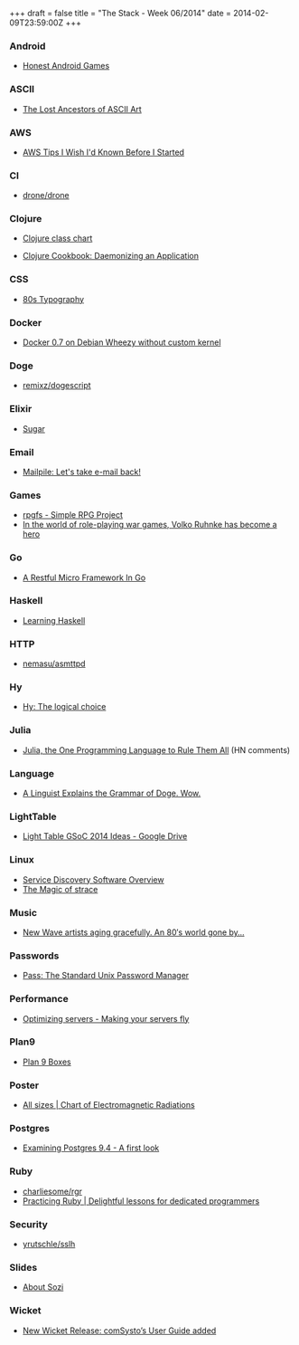 +++
draft = false
title = "The Stack - Week 06/2014"
date = 2014-02-09T23:59:00Z
+++



### Android

 - [Honest Android Games][Honestandroidgames]

[Honestandroidgames]: http://honestandroidgames.com/


### ASCII

 - [The Lost Ancestors of ASCII Art][Thelostancestorsofasciiart]

[Thelostancestorsofasciiart]: http://m.theatlantic.com/technology/archive/2014/01/the-lost-ancestors-of-ascii-art/283445/


### AWS

 - [AWS Tips I Wish I'd Known Before I Started][Awstipsiwishidknownbeforeistartednotesweblinks]

[Awstipsiwishidknownbeforeistartednotesweblinks]: http://wblinks.com/notes/aws-tips-i-wish-id-known-before-i-started/


### CI

 - [drone/drone][Dronedrone]

[Dronedrone]: https://github.com/drone/drone


### Clojure

 - [Clojure class chart][Clojureclasschartgooglegroups]

[Clojureclasschartgooglegroups]: https://groups.google.com/forum/#!topic/clojure/H42kG6_aKms


 - [Clojure Cookbook: Daemonizing an Application][Rknioclojurecookbookdaemonizinganapplication]

[Rknioclojurecookbookdaemonizinganapplication]: http://www.rkn.io/2014/02/06/clojure-cookbook-daemons/


### CSS

 - [80s Typography][80stypography]

[80stypography]: http://codepen.io/boldfacedesign/details/EoGgD


### Docker

 - [Docker 0.7 on Debian Wheezy without custom kernel][Martindocker07ondebianwheezywithoutcustomkernel]

[Martindocker07ondebianwheezywithoutcustomkernel]: https://coderwall.com/p/wpst1w


### Doge

 - [remixz/dogescript][Remixzdogescript]

[Remixzdogescript]: https://github.com/remixz/dogescript


### Elixir

 - [Sugar][Sugar]

[Sugar]: http://sugar-framework.github.io/


### Email

 - [Mailpile: Let's take e-mail back!][Mailpileletstakeemailback]

[Mailpileletstakeemailback]: https://www.mailpile.is/


### Games

 - [rpgfs - Simple RPG Project][Rpgfssimplerpgprojectgoogleprojecthosting]
 - [In the world of role-playing war games, Volko Ruhnke has become a hero][Intheworldofroleplayingwargamesvolkoruhnkehasbecomeaherothewashingtonpost]

[Rpgfssimplerpgprojectgoogleprojecthosting]: https://code.google.com/p/rpgfs/
[Intheworldofroleplayingwargamesvolkoruhnkehasbecomeaherothewashingtonpost]: http://www.washingtonpost.com/lifestyle/magazine/in-the-world-of-role-playing-war-games-volko-ruhnke-has-become-a-hero/2014/01/10/a56ac8d6-48be-11e3-bf0c-cebf37c6f484_story.html


### Go

 - [A Restful Micro Framework In Go][Arestfulmicroframeworkingo]

[Arestfulmicroframeworkingo]: http://dougblack.io/words/a-restful-micro-framework-in-go.html


### Haskell

 - [Learning Haskell][Learninghaskell]

[Learninghaskell]: https://gist.github.com/bitemyapp/8739525


### HTTP

 - [nemasu/asmttpd][Nemasuasmttpd]

[Nemasuasmttpd]: https://github.com/nemasu/asmttpd


### Hy

 - [Hy: The logical choice][Hythelogicalchoiceasylum]

[Hythelogicalchoiceasylum]: http://asylum.madhouse-project.org/blog/2014/01/26/hy-the-logical-choice/


### Julia

 - [Julia, the One Programming Language to Rule Them All][Juliatheoneprogramminglanguagetorulethemallhackernews] (HN comments)

[Juliatheoneprogramminglanguagetorulethemallhackernews]: https://news.ycombinator.com/item?id=7171126


### Language

 - [A Linguist Explains the Grammar of Doge. Wow.][Alinguistexplainsthegrammarofdogewow]

[Alinguistexplainsthegrammarofdogewow]: http://the-toast.net/2014/02/06/linguist-explains-grammar-doge-wow/


### LightTable

 - [Light Table GSoC 2014 Ideas - Google Drive][Lighttablegsoc2014ideasgoogledrive]

[Lighttablegsoc2014ideasgoogledrive]: https://docs.google.com/document/d/1W5E8l3ztuWB2oZP4arT-zQjjGNG97lrjyvIDgrWTRnc/edit


### Linux

 - [Service Discovery Software Overview][Servicediscoverysoftwareoverviewdevopsboxesneatandtidy]
 - [The Magic of strace][Themagicofstrace]

[Servicediscoverysoftwareoverviewdevopsboxesneatandtidy]: http://devopsbox.es/posts/2013/10-24-service-discovery-overview.html
[Themagicofstrace]: http://chadfowler.com/blog/2014/01/26/the-magic-of-strace/


### Music

 - [New Wave artists aging gracefully. An 80′s world gone by…][Newwaveartistsaginggracefullyan80sworldgonebydjrioblog]

[Newwaveartistsaginggracefullyan80sworldgonebydjrioblog]: http://djrioblog.com/2013/11/26/new-wave-artists-aging-gracefully-an-80s-world-gone-by/


### Passwords

 - [Pass: The Standard Unix Password Manager][Passthestandardunixpasswordmanager]

[Passthestandardunixpasswordmanager]: http://www.zx2c4.com/projects/password-store/


### Performance

 - [Optimizing servers - Making your servers fly][Optimizingserversmakingyourserversfly]

[Optimizingserversmakingyourserversfly]: http://tweaked.io/


### Plan9

 - [Plan 9 Boxes][Plan9virtualboxesfreevirtualboximages]

[Plan9virtualboxesfreevirtualboximages]: http://virtualboxes.org/images/plan-9/


### Poster

 - [All sizes | Chart of Electromagnetic Radiations][Allsizeschartofelectromagneticradiationsflickrphotosharing]

[Allsizeschartofelectromagneticradiationsflickrphotosharing]: https://secure.flickr.com/photos/llnl/9403051123/sizes/l/


### Postgres

 - [Examining Postgres 9.4 - A first look][Examiningpostgres94afirstlookcraigkerstiens]

[Examiningpostgres94afirstlookcraigkerstiens]: http://www.craigkerstiens.com/2014/02/02/Examining-PostgreSQL-9.4/


### Ruby

 - [charliesome/rgr][Charliesomergr]
 - [Practicing Ruby | Delightful lessons for dedicated programmers][Practicingrubydelightfullessonsfordedicatedprogrammers]

[Charliesomergr]: https://github.com/charliesome/rgr
[Practicingrubydelightfullessonsfordedicatedprogrammers]: https://practicingruby.com/


### Security

 - [yrutschle/sslh][Yrutschlesslh]

[Yrutschlesslh]: https://github.com/yrutschle/sslh


### Slides

 - [About Sozi][Aboutsozi]

[Aboutsozi]: http://sozi.baierouge.fr/pages/10-about.html


### Wicket

 - [New Wicket Release: comSysto’s User Guide added][Newwicketreleasecomsystosuserguideaddedcomsystoblog]

[Newwicketreleasecomsystosuserguideaddedcomsystoblog]: http://blog.comsysto.com/2014/01/31/new-wicket-release-comsystos-user-guide-added/
